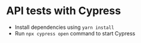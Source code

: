 # API tests with Cypress
- Install dependencies using `yarn install`
- Run `npx cypress open` command to start Cypress
